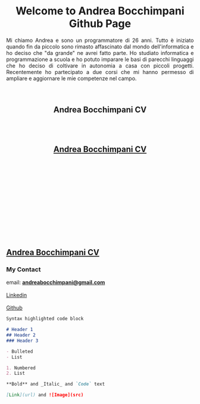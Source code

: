 <h1 align = 'center'> Welcome to Andrea Bocchimpani Github Page </h1>

<div style="text-align:justify">
Mi chiamo Andrea e sono un programmatore di 26 anni. Tutto è iniziato quando fin da piccolo sono rimasto affascinato dal mondo dell'informatica e ho deciso che "da grande" ne avrei fatto parte. Ho studiato informatica e programmazione a scuola e ho potuto imparare le basi di parecchi linguaggi che ho deciso di coltivare in autonomia a casa con piccoli progetti.
Recentemente ho partecipato a due corsi che mi hanno permesso di ampliare e aggiornare le mie competenze nel campo. 
</div>

<br>
<br>
<h2 align = 'center' href = "CV.md"> Andrea Bocchimpani CV </h2>
<br>
<br>



<a href="https://github.com/andreabocchimpani">
  <h2 align = 'center'>
    Andrea Bocchimpani CV
  </h2>



<br>
<br>
<br>
<br>
<br>
<br>
<br>
<br>
<br>
<br>
<br>
<br>

<h2 align 'center'>
  <a href="https://github.com/andreabocchimpani">
    Andrea Bocchimpani CV
  </a>
</h2>

### My Contact

email: **andreabocchimpani@gmail.com**
<br>
<br>
[Linkedin](https://www.linkedin.com/in/andrea-bocchimpani-28a868150/)
<br>
<br>
[Github](https://github.com/andreabocchimpani)



```markdown
Syntax highlighted code block

# Header 1
## Header 2
### Header 3

- Bulleted
- List

1. Numbered
2. List

**Bold** and _Italic_ and `Code` text

[Link](url) and ![Image](src)
```
